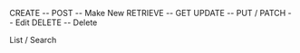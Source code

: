 CREATE -- POST -- Make New
RETRIEVE -- GET
UPDATE -- PUT / PATCH -- Edit
DELETE -- Delete

List / Search
